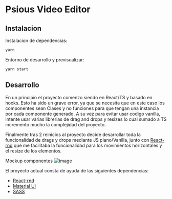 # Psious Video Editor

## Instalacion

Instalacion de dependencias: 

```sh
yarn
```

Entorno de desarrollo y previsualizar:

```sh
yarn start
```

## Desarrollo

En un principio el proyecto comenzo siendo en React/TS y basado en hooks.
Esto ha sido un grave error, ya que se necesita que en este caso los componentes sean Clases y no funciones para que tengan una instancia por cada componente generado. A su vez para evitar usar codigo vanilla, intente usar varias librerias de drag and drops y resizes lo cual sumado a TS incremento mucho la complejidad del proyecto.

Finalmente tras 2 reinicios al proyecto decide desarrollar toda la funcionalidad de drags y drops mediante JS plano/Vanilla, junto con [React-rnd](https://github.com/bokuweb/react-rnd) que me facilitaba la funcionalidad para los movimientos horizontales y el resize de los elementos.

Mockup componentes
![image](https://user-images.githubusercontent.com/25077237/114353750-ae1feb00-9b6d-11eb-865a-fd5a592b2c55.png)


El proyecto actual consta de ayuda de las siguientes dependencias: 
- [React-rnd](https://github.com/bokuweb/react-rnd)
- [Material UI](https://material-ui.com/)
- [SASS](https://www.npmjs.com/package/node-sass)
